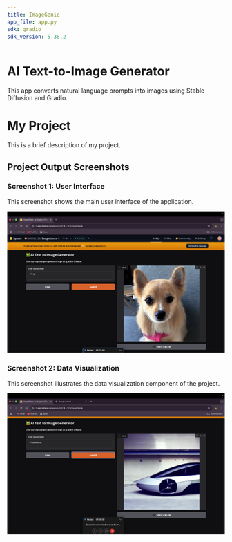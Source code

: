 ```yaml
---
title: ImageGenie
app_file: app.py
sdk: gradio
sdk_version: 5.38.2
---
```

# AI Text-to-Image Generator

This app converts natural language prompts into images using Stable Diffusion and Gradio.
# My Project

This is a brief description of my project.

## Project Output Screenshots

### Screenshot 1: User Interface

This screenshot shows the main user interface of the application.

![User Interface Screenshot](output/Screenshot_1.png)

### Screenshot 2: Data Visualization

This screenshot illustrates the data visualization component of the project.

![Data Visualization Screenshot](output/Screenshot_2.png)
